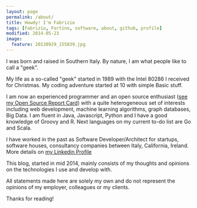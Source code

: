 ```yaml
---
layout: page
permalink: /about/
title: Howdy! I'm Fabrizio
tags: [Fabrizio, Fortino, software, about, github, profile]
modified: 2014-05-23
image:
  feature: 20130929_155839.jpg
---
```


I was born and raised in Southern Italy. By nature, I am what people like to call a "geek".

My life as a so-called "geek" started in 1989 with the Intel 80286 I received for Christmas. My coding adventure started at 10 with simple Basic stuff.

I am now an experienced programmer and an open source enthusiast (<a href="http://osrc.dfm.io/fabriziofortino/" target="_blank">see my Open Source Report Card</a>) with a quite heterogeneous set of interests including web development, machine learning algorithms, graph databases, Big Data. I am fluent in Java, Javascript, Python and I have a good knowledge of Groovy and R. Next languages on my current to-do list are Go and Scala.

I have worked in the past as Software Developer/Architect for startups, software houses, consultancy companies between Italy, California, Ireland. More details on <a href="https://www.linkedin.com/profile/view?id=4440381" target="_blank">my Linkedin Profile </a> 

This blog, started in mid 2014, mainly consists of my thoughts and opinions on the technologies I use and develop with. 

All statements made here are solely my own and do not represent the opinions of my employer, colleagues or my clients.

Thanks for reading!
